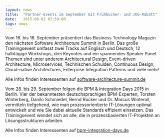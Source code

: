 ```yaml
---
layout: news
title:  "Partner-Events im September mit Frühbucher- und JUG-Rabatt"
date:   2015-08-02 07:59:00
tags: news
---
```


Vom 16. bis 18. September präsentiert das Business Technology Magazin den nächsten Software Architecture Summit in Berlin. Das große Trainingsevent umfasst zwei Tracks auf Englisch und Deutsch, 12 halbtägige Workshops, drei Keynotes und ein spannendes Speaker Panel. Themen sind unter anderem Architectural Design, Event-driven Architecture, Microservices, Technischen Schulden, Continuous Design, Cloud-native Architectures, Enterprise Integration Patterns und viele mehr!

Alle Infos finden Interessenten auf [software-architecture-summit.de](http://software-architecture-summit.de)

Vom 28. bis 29. September folgen die BPM & Integration Days 2015 in Berlin. Vier der bekanntesten deutschsprachigen BPM-Experten, Torsten Winterberg, Danilo Schmiedel, Bernd Rücker und Dr. Marcus Winteroll, vermitteln tiefgehend, wie man prozessorientierte IT-Lösungen optimal entwickelt und wie Sie dabei aktuelle Standards effizient einsetzen. Das Trainingsevent wendet sich an alle, die in prozessbasierten IT-Projekten an Lösungsstrukturen arbeiten.

Alle Infos finden Interessenten auf [bpm-integration-days.de](http://bpm-integration-days.de)
